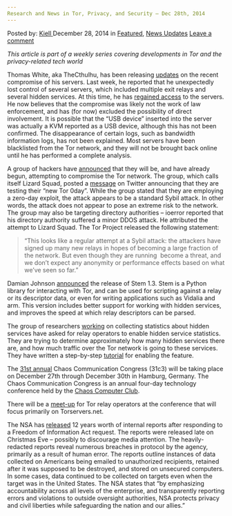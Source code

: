 ```yaml
---
Research and News in Tor, Privacy, and Security – Dec 28th, 2014
---
```

<article class="post-listing post-8703 post type-post status-publish format-standard has-post-thumbnail hentry  tag-1779 tag-28th tag-dece tag-news tag-privacy tag-research tag-security 
    <div class="post-inner">
        <span>Posted by: <a href="https://www.deepdotweb.com/author/kiell/" title="">Kiell </a></span>
    <span>December 28, 2014</span>
    <span>in <a href="https://www.deepdotweb.com/category/deepdot-news/" rel="category tag">Featured</a>, <a href="https://www.deepdotweb.com/category/news-updates/" rel="category tag">News Updates</a></span>
    <span><a href="https://www.deepdotweb.com/2014/12/28/research-news-tor-privacy-security-dece-28th-2014/#respond">Leave a comment</a></span>
    </p>
    <div class="clear"></div>
    <div class="entry">
    <p><em>This article is part of a weekly series covering developments in Tor and the privacy-related tech world</em></p>
    <p>Thomas White, aka TheCthulhu, has been releasing <a href="https://lists.torproject.org/pipermail/tor-talk/2014-December/036078.html">updates</a> on the recent compromise of his servers. Last week, he reported that he unexpectedly lost control of several servers, which included multiple exit relays and several hidden services. At this time, he has <a href="https://lists.torproject.org/pipermail/tor-talk/2014-December/036084.html">regained access</a> to the servers. He now believes that the compromise was likely not the work of law enforcement, and has (for now) excluded the possibility of direct involvement. It is possible that the “USB device” inserted into the server was actually a KVM reported as a USB device, although this has not been confirmed. The disappearance of certain logs, such as bandwidth information logs, has not been explained. Most servers have been blacklisted from the Tor network, and they will not be brought back online until he has performed a complete analysis.</p>
    <p>A group of hackers have <a href="https://twitter.com/LizardMafia">announced</a> that they will be, and have already begun, attempting to compromise the Tor network. The group, which calls itself Lizard Squad, posted a <a href="https://twitter.com/LizardMafia/status/548525026027507712">message</a> on Twitter announcing that they are testing their “new Tor 0day”. While the group stated that they are employing a zero-day exploit, the attack appears to be a standard Sybil attack. In other words, the attack does not appear to pose an extreme risk to the network. The group may also be targeting directory authorities – ioerror reported that his directory authority suffered a minor DDOS attack. He attributed the attempt to Lizard Squad. The Tor Project released the following statement:</p>
    <blockquote><p>“This looks like a regular attempt at a Sybil attack: the attackers have signed up many new relays in hopes of becoming a large fraction of the network. But even though they are running  become a threat, and we don&#8217;t expect any anonymity or performance effects based on what we&#8217;ve seen so far.”</p></blockquote>
    <p>Damian Johnson <a href="https://blog.torproject.org/blog/stem-release-13">announced</a> the release of Stem 1.3. Stem is a Python library for interacting with Tor, and can be used for scripting against a relay or its descriptor data, or even for writing applications such as Vidalia and arm. This version includes better support for working with hidden services, and improves the speed at which relay descriptors can be parsed.</p>
    <p>The group of researchers <a href="https://trac.torproject.org/projects/tor/ticket/13509">working</a> on collecting statistics about hidden services have asked for relay operators to enable hidden service statistics. They are trying to determine approximately how many hidden services there are, and how much traffic over the Tor network is going to these services. They have written a step-by-step <a href="https://lists.torproject.org/pipermail/tor-relays/2014-December/005953.html">tutorial</a> for enabling the feature.</p>
    <p>The <a href="https://events.ccc.de/congress/2014/wiki/Static:Main_Page">31st annual</a> Chaos Communication Congress (31c3) will be taking place on December 27th through December 30th in Hamburg, Germany. The Chaos Communication Congress is an annual four-day technology conference held by the <a href="https://www.ccc.de/">Chaos Computer Club</a>.</p>
    <p>There will be a <a href="https://events.ccc.de/congress/2014/wiki/Session:Tor_Relay_Operators_Meetup">meet-up</a> for Tor relay operators at the conference that will focus primarily on Torservers.net.</p>
    <p>The NSA has <a href="https://www.nsa.gov/public_info/declass/IntelligenceOversightBoard.shtml">released</a> 12 years worth of internal reports after responding to a Freedom of Information Act request. The reports were released late on Christmas Eve – possibly to discourage media attention. The heavily-redacted reports reveal numerous breaches in protocol by the agency, primarily as a result of human error. The reports outline instances of data collected on Americans being emailed to unauthorized recipients, retained after it was supposed to be destroyed, and stored on unsecured computers. In some cases, data continued to be collected on targets even when the target was in the United States. The NSA states that “by emphasizing accountability across all levels of the enterprise, and transparently reporting errors and violations to outside oversight authorities, NSA protects privacy and civil liberties while safeguarding the nation and our allies.”</p>
    </div>
    <span style="display:none"><a href="https://www.deepdotweb.com/tag/2014/" rel="tag">2014</a> <a href="https://www.deepdotweb.com/tag/28th/" rel="tag">28th</a> <a href="https://www.deepdotweb.com/tag/dece/" rel="tag">dece</a> <a href="https://www.deepdotweb.com/tag/news/" rel="tag">news</a> <a href="https://www.deepdotweb.com/tag/privacy/" rel="tag">privacy</a> <a href="https://www.deepdotweb.com/tag/research/" rel="tag">research</a>  </span> <span style="display:none" class="updated">2014-12-28</span>
    <div style="display:none" class="vcard author" itemprop="author" itemscope itemtype="http://schema.org/Person"><strong class="fn" itemprop="name"><a href="https://www.deepdotweb.com/author/kiell/" title="Posts by Kiell" rel="author">Kiell</a></strong></div>
    </div>
</article>

